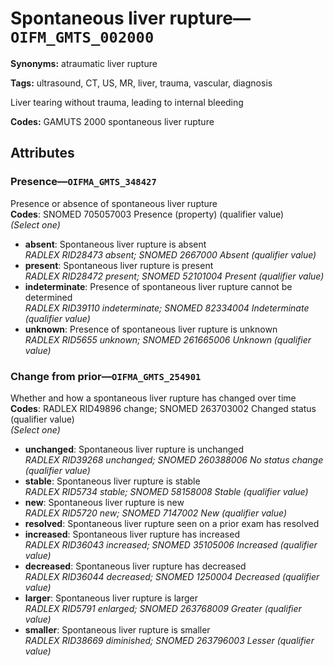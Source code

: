 # Spontaneous liver rupture—`OIFM_GMTS_002000`

**Synonyms:** atraumatic liver rupture

**Tags:** ultrasound, CT, US, MR, liver, trauma, vascular, diagnosis

Liver tearing without trauma, leading to internal bleeding

**Codes:** GAMUTS 2000 spontaneous liver rupture

## Attributes

### Presence—`OIFMA_GMTS_348427`

Presence or absence of spontaneous liver rupture  
**Codes**: SNOMED 705057003 Presence (property) (qualifier value)  
*(Select one)*

- **absent**: Spontaneous liver rupture is absent  
_RADLEX RID28473 absent; SNOMED 2667000 Absent (qualifier value)_
- **present**: Spontaneous liver rupture is present  
_RADLEX RID28472 present; SNOMED 52101004 Present (qualifier value)_
- **indeterminate**: Presence of spontaneous liver rupture cannot be determined  
_RADLEX RID39110 indeterminate; SNOMED 82334004 Indeterminate (qualifier value)_
- **unknown**: Presence of spontaneous liver rupture is unknown  
_RADLEX RID5655 unknown; SNOMED 261665006 Unknown (qualifier value)_

### Change from prior—`OIFMA_GMTS_254901`

Whether and how a spontaneous liver rupture has changed over time  
**Codes**: RADLEX RID49896 change; SNOMED 263703002 Changed status (qualifier value)  
*(Select one)*

- **unchanged**: Spontaneous liver rupture is unchanged  
_RADLEX RID39268 unchanged; SNOMED 260388006 No status change (qualifier value)_
- **stable**: Spontaneous liver rupture is stable  
_RADLEX RID5734 stable; SNOMED 58158008 Stable (qualifier value)_
- **new**: Spontaneous liver rupture is new  
_RADLEX RID5720 new; SNOMED 7147002 New (qualifier value)_
- **resolved**: Spontaneous liver rupture seen on a prior exam has resolved  
- **increased**: Spontaneous liver rupture has increased  
_RADLEX RID36043 increased; SNOMED 35105006 Increased (qualifier value)_
- **decreased**: Spontaneous liver rupture has decreased  
_RADLEX RID36044 decreased; SNOMED 1250004 Decreased (qualifier value)_
- **larger**: Spontaneous liver rupture is larger  
_RADLEX RID5791 enlarged; SNOMED 263768009 Greater (qualifier value)_
- **smaller**: Spontaneous liver rupture is smaller  
_RADLEX RID38669 diminished; SNOMED 263796003 Lesser (qualifier value)_